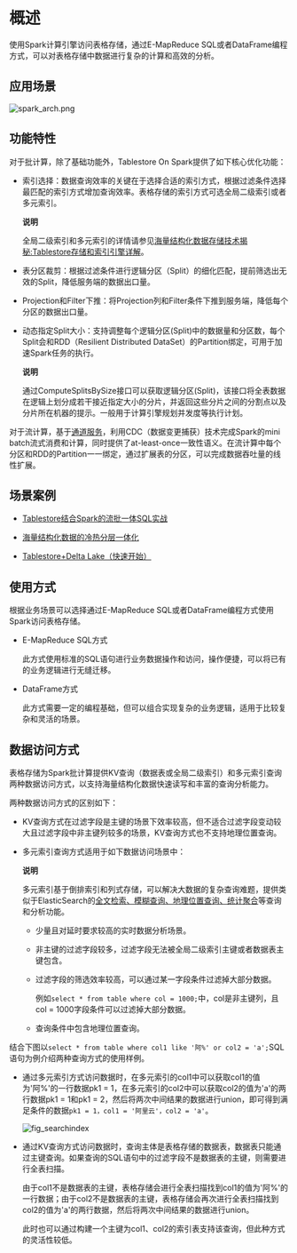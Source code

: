 概述 
=======================

使用Spark计算引擎访问表格存储，通过E-MapReduce SQL或者DataFrame编程方式，可以对表格存储中数据进行复杂的计算和高效的分析。

应用场景 
-------------------------

![spark_arch.png](https://static-aliyun-doc.oss-accelerate.aliyuncs.com/assets/img/zh-CN/8520129951/p161935.png "spark_arch.png")

功能特性 
-------------------------

对于批计算，除了基础功能外，Tablestore On Spark提供了如下核心优化功能：

* 索引选择：数据查询效率的关键在于选择合适的索引方式，根据过滤条件选择最匹配的索引方式增加查询效率。表格存储的索引方式可选全局二级索引或者多元索引。

  **说明**

  全局二级索引和多元索引的详情请参见[海量结构化数据存储技术揭秘:Tablestore存储和索引引擎详解](https://developer.aliyun.com/article/710400)。
  

* 表分区裁剪：根据过滤条件进行逻辑分区（Split）的细化匹配，提前筛选出无效的Split，降低服务端的数据出口量。

  

* Projection和Filter下推：将Projection列和Filter条件下推到服务端，降低每个分区的数据出口量。

  

* 动态指定Split大小：支持调整每个逻辑分区(Split)中的数据量和分区数，每个Split会和RDD（Resilient Distributed DataSet）的Partition绑定，可用于加速Spark任务的执行。

  **说明**

  通过ComputeSplitsBySize接口可以获取逻辑分区(Split)，该接口将全表数据在逻辑上划分成若干接近指定大小的分片，并返回这些分片之间的分割点以及分片所在机器的提示。一般用于计算引擎规划并发度等执行计划。
  




对于流计算，基于[通道服务](/intl.zh-CN/功能介绍/通道服务/概述.md)，利用CDC（数据变更捕获）技术完成Spark的mini batch流式消费和计算，同时提供了at-least-once一致性语义。在流计算中每个分区和RDD的Partition一一绑定，通过扩展表的分区，可以完成数据吞吐量的线性扩展。

场景案例 
-------------------------

* [Tablestore结合Spark的流批一体SQL实战](https://developer.aliyun.com/article/738773)

  

* [海量结构化数据的冷热分层一体化](https://developer.aliyun.com/article/764723)

  

* [Tablestore+Delta Lake（快速开始）](https://developer.aliyun.com/article/719373)

  




使用方式 
-------------------------

根据业务场景可以选择通过E-MapReduce SQL或者DataFrame编程方式使用Spark访问表格存储。

* E-MapReduce SQL方式

  此方式使用标准的SQL语句进行业务数据操作和访问，操作便捷，可以将已有的业务逻辑进行无缝迁移。
  

* DataFrame方式

  此方式需要一定的编程基础，但可以组合实现复杂的业务逻辑，适用于比较复杂和灵活的场景。
  




数据访问方式 
---------------------------

表格存储为Spark批计算提供KV查询（数据表或全局二级索引）和多元索引查询两种数据访问方式，以支持海量结构化数据快速读写和丰富的查询分析能力。

两种数据访问方式的区别如下：

* KV查询方式在过滤字段是主键的场景下效率较高，但不适合过滤字段变动较大且过滤字段中非主键列较多的场景，KV查询方式也不支持地理位置查询。

  

* 多元索引查询方式适用于如下数据访问场景中：

  **说明**

  多元索引基于倒排索引和列式存储，可以解决大数据的复杂查询难题，提供类似于ElasticSearch的[全文检索、模糊查询、地理位置查询、统计聚合](/intl.zh-CN/功能介绍/多元索引/简介.md)等查询和分析功能。
  * 少量且对延时要求较高的实时数据分析场景。

    
  
  * 非主键的过滤字段较多，过滤字段无法被全局二级索引主键或者数据表主键包含。

    
  
  * 过滤字段的筛选效率较高，可以通过某一字段条件过滤掉大部分数据。

    例如`select * from table where col = 1000;`中，col是非主键列，且col = 1000字段条件可以过滤掉大部分数据。
    
  
  * 查询条件中包含地理位置查询。

    
  

  




结合下图以`select * from table where col1 like '阿%' or col2 = 'a';`SQL语句为例介绍两种查询方式的使用样例。

* 通过多元索引方式访问数据时，在多元索引的col1中可以获取col1的值为'阿%'的一行数据pk1 = 1，在多元索引的col2中可以获取col2的值为'a'的两行数据pk1 = 1和pk1 = 2，然后将两次中间结果的数据进行union，即可得到满足条件的数据`pk1 = 1，col1 = '阿里云'，col2 = 'a'`。

  ![fig_searchindex](https://static-aliyun-doc.oss-accelerate.aliyuncs.com/assets/img/zh-CN/7311621061/p170843.png)
  

* 通过KV查询方式访问数据时，查询主体是表格存储的数据表，数据表只能通过主键查询。如果查询的SQL语句中的过滤字段不是数据表的主键，则需要进行全表扫描。

  由于col1不是数据表的主键，表格存储会进行全表扫描找到col1的值为'阿%'的一行数据；由于col2不是数据表的主键，表格存储会再次进行全表扫描找到col2的值为'a'的两行数据，然后将两次中间结果的数据进行union。

  此时也可以通过构建一个主键为col1、col2的索引表支持该查询，但此种方式的灵活性较低。
  



